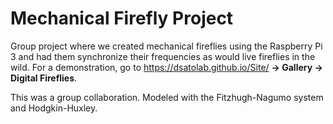 # Mechanical Firefly Project

Group project where we created mechanical fireflies using the Raspberry Pi 3 and had them synchronize their frequencies as would live fireflies in the wild. For a demonstration, go to https://dsatolab.github.io/Site/ __-> Gallery -> Digital Fireflies__.

This was a group collaboration. Modeled with the Fitzhugh-Nagumo system and Hodgkin-Huxley.
